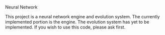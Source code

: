 Neural Network

This project is a neural network engine and evolution system.
The currently implemented portion is the engine.
The evolution system has yet to be implemented. 
If you wish to use this code, please ask first. 